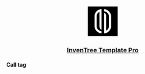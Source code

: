 <p align="center"><img src="../images/InvenTree Template Pro Logo.png" alt="InvenTree Template Pro
Logo" width="80px"></p>

<h3 align="center">

[InvenTree Template Pro](../README.md)

</h3>

#### Call tag